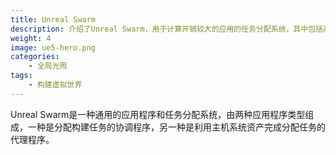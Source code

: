 ```yaml
---
title: Unreal Swarm
description: 介绍了Unreal Swarm，用于计算开销较大的应用的任务分配系统，其中包括高质量静态全局光照解决方案Unreal Lightmass。
weight: 4
image: ue5-hero.png
categories:
    - 全局光照
tags:
    - 构建虚拟世界
---
```

Unreal Swarm是一种通用的应用程序和任务分配系统，由两种应用程序类型组成，一种是分配构建任务的协调程序，另一种是利用主机系统资产完成分配任务的代理程序。